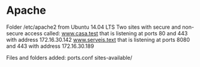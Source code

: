 # Apache
Folder /etc/apache2 from Ubuntu 14.04 LTS
Two sites with secure and non-secure access called:
www.casa.test that is listening at ports 80 and 443 with address 172.16.30.142
www.serveis.text that is listening at ports 8080 and 443 with address 172.16.30.189

Files and folders added:
ports.conf
sites-available/
